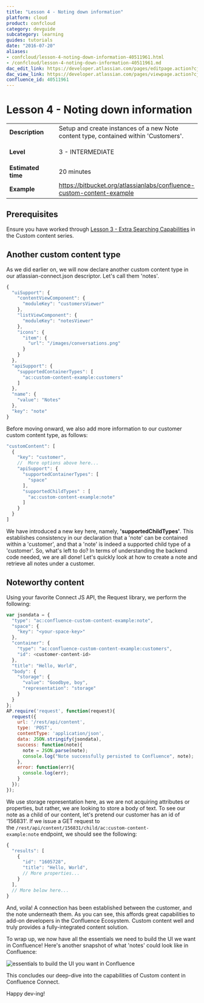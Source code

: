 ```yaml
---
title: "Lesson 4 - Noting down information"
platform: cloud
product: confcloud
category: devguide
subcategory: learning
guides: tutorials
date: "2016-07-20"
aliases:
- confcloud/lesson-4-noting-down-information-40511961.html
- /confcloud/lesson-4-noting-down-information-40511961.md
dac_edit_link: https://developer.atlassian.com/pages/editpage.action?cjm=wozere&pageId=40511961
dac_view_link: https://developer.atlassian.com/pages/viewpage.action?cjm=wozere&pageId=40511961
confluence_id: 40511961
---
```


# Lesson 4 - Noting down information

<table>
<colgroup>
<col width="50%" />
<col width="50%" />
</colgroup>
<tbody>
<tr class="odd">
<td><strong>Description</strong></td>
<td>Setup and create instances of a new Note content type, contained within 'Customers'.</td>
</tr>
<tr class="even">
<td><strong>Level</strong></td>
<td><div class="content-wrapper">
<p>3 - INTERMEDIATE</p>
</div></td>
</tr>
<tr class="odd">
<td><strong>Estimated time</strong></td>
<td>20 minutes</td>
</tr>
<tr class="even">
<td><strong>Example</strong></td>
<td><a href="https://bitbucket.org/atlassianlabs/confluence-custom-content-example" class="uri" class="external-link">https://bitbucket.org/atlassianlabs/confluence-custom-content-example</a></td>
</tr>
</tbody>
</table>

## Prerequisites

Ensure you have worked through [Lesson 3 - Extra Searching Capabilities](/cloud/confluence/lesson-3-extra-searching-capabilities) in the Custom content series.

## Another custom content type

As we did earlier on, we will now declare another custom content type in our atlassian-connect.json descriptor. Let's call them 'notes'.

``` javascript
{
  "uiSupport": {
    "contentViewComponent": {
      "moduleKey": "customersViewer"
    },
    "listViewComponent": {
      "moduleKey": "notesViewer"
    },
    "icons": {
      "item": {
        "url": "/images/conversations.png"
      }
    }
  },
  "apiSupport": {
    "supportedContainerTypes": [
      "ac:custom-content-example:customers"
    ]
  },
  "name": {
    "value": "Notes"
  },
  "key": "note"
}
```

Before moving onward, we also add more information to our customer custom content type, as follows:

``` javascript
"customContent": [
  {
    "key": "customer",
    //  More options above here...
    "apiSupport": {
      "supportedContainerTypes": [
        "space"
      ],
      "supportedChildTypes" : [
        "ac:custom-content-example:note"
      ]
    }   
  }
]
```

We have introduced a new key here, namely, **'supportedChildTypes'**. This establishes consistency in our declaration that a 'note' can be contained within a 'customer', and that a 'note' is indeed a supported child type of a 'customer'. So, what's left to do? In terms of understanding the backend code needed, we are all done! Let's quickly look at how to create a note and retrieve all notes under a customer.

## Noteworthy content

Using your favorite Connect JS API, the Request library, we perform the following: 

``` javascript
var jsondata = {
  "type": "ac:confluence-custom-content-example:note",
  "space": {
    "key": "<your-space-key>"
  },
  "container": {
    "type": "ac:confluence-custom-content-example:customers",
    "id": <customer-content-id>
  },
  "title": "Hello, World",
  "body": {
    "storage": {
      "value": "Goodbye, boy",
      "representation": "storage"
    }
  }
};
AP.require('request', function(request){
  request({
    url: '/rest/api/content',
    type: 'POST',
    contentType: 'application/json',
    data: JSON.stringify(jsondata),
    success: function(note){
      note = JSON.parse(note);
      console.log("Note successfully persisted to Confluence", note);
    },
    error: function(err){
      console.log(err);
    }
  });
});
```

We use storage representation here, as we are not acquiring attributes or properties, but rather, we are looking to store a body of text. To see our note as a child of our content, let's pretend our customer has an id of '156831'. If we issue a GET request to the `/rest/api/content/156831/child/ac:custom-content-example:note` endpoint, we should see the following: 

``` javascript
{
  "results": [
    {
      "id": "1605728",
      "title": "Hello, World",
      // More properties...
    }
  ],
  // More below here...
}
```

And, voila! A connection has been established between the customer, and the note underneath them. As you can see, this affords great capabilities to add-on developers in the Confluence Ecosystem. Custom content well and truly provides a fully-integrated content solution.

To wrap up, we now have all the essentials we need to build the UI we want in Confluence! Here's another snapshot of what 'notes' could look like in Confluence:

![essentials to build the UI you want in Confluence](/cloud/confluence/images/image2016-7-20-17-51-1.png)  


This concludes our deep-dive into the capabilities of Custom content in Confluence Connect.

Happy dev-ing!
